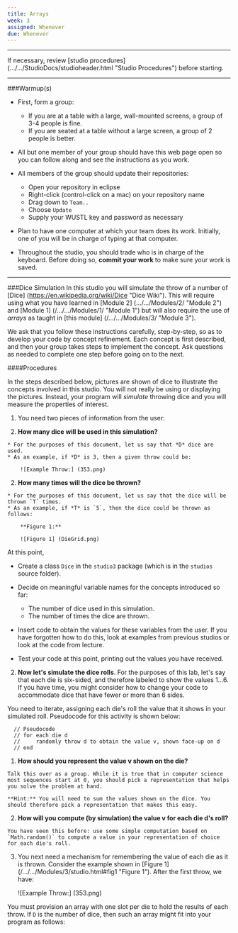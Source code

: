 ```yaml
---
title: Arrays
week: 3
assigned: Whenever
due: Whenever
---
```


<HR>

If necessary, review [studio procedures] (.../.../StudioDocs/studioheader.html "Studio Procedures") before starting.

<HR>

###Warmup(s)

* First, form a group:

  * If you are at a table with a large, wall-mounted screens, a group of 3-4 people is fine.
  * If you are seated at a table without a large screen, a group of 2 people is better.

* All but one member of your group should have this web page open so you can follow along and see the instructions as you work.
* All members of the group should update their repositories:

  * Open your repository in eclipse
  * Right-click (control-click on a mac) on your repository name
  * Drag down to `Team..`
  * Choose `Update`
  * Supply your WUSTL key and password as necessary

* Plan to have one computer at which your team does its work. Initially, one of you will be in charge of typing at that computer.
* Throughout the studio, you should trade who is in charge of the keyboard. Before doing so, **commit your work** to make sure your work is saved.

<HR>

###Dice Simulation
In this studio you will simulate the throw of a number of [Dice] (https://en.wikipedia.org/wiki/Dice "Dice Wiki"). This will require using what you have learned in [Module 2] (.../.../Modules/2/ "Module 2") and [Module 1] (/.../.../Modules/1/ "Module 1") but will also require the use of *arrays* as taught in [this module] (/.../.../Modules/3/ "Module 3").

We ask that you follow these instructions carefully, step-by-step, so as to develop your code by concept refinement. Each concept is first described, and then your group takes steps to implement the concept.
Ask questions as needed to complete one step before going on to the next.

####Procedures

In the steps described below, pictures are shown of dice to illustrate the concepts involved in this studio. You will not really be using or displaying the pictures. Instead, your program will *simulate* throwing dice and you will measure the properties of interest.

1. You need two pieces of information from the user:

  1. **How many dice will be used in this simulation?**

    * For the purposes of this document, let us say that *D* dice are used.
    * As an example, if *D* is 3, then a given throw could be:

        ![Example Throw:] (353.png)

  2. **How many times will the dice be thrown?**

    * For the purposes of this document, let us say that the dice will be thrown `T` times.
    * As an example, if *T* is `5`, then the dice could be thrown as follows:

        **Figure 1:**

        ![Figure 1] (DieGrid.png)

  At this point,

  * Create a class `Dice` in the `studio3` package (which is in the `studios` source folder).
  * Decide on meaningful variable names for the concepts introduced so far:

    * The number of dice used in this simulation.
    * The number of times the dice are thrown.

  * Insert code to obtain the values for these variables from the user.  If you have forgotten how to do this, look at examples from previous studios or look at the code from lecture.
  * Test your code at this point, printing out the values you have received.

2. **Now let's simulate the dice rolls**.  For the purposes of this lab, let's say that each die is six-sided, and therefore labeled to show the values 1…6. If you have time, you might consider how to change your code to accommodate dice that have fewer or more than 6 sides.

  You need to iterate, assigning each die's roll the value that it shows in your simulated roll. Pseudocode for this activity is shown below:

      // Pseudocode
      // for each die d
      //     randomly throw d to obtain the value v, shown face-up on d
      // end  

  1. **How should you represent the value v shown on the die?**

    Talk this over as a group. While it is true that in computer science most sequences start at 0, you should pick a representation that helps you solve the problem at hand.

    **Hint:** You will need to sum the values shown on the dice. You should therefore pick a representation that makes this easy.

  2. **How will you compute (by simulation) the value v for each die d's roll?**

    You have seen this before: use some simple computation based on `Math.random()` to compute a value in your representation of choice for each die's roll.

3. You next need a mechanism for remembering the value of each die as it is thrown.
Consider the example shown in [Figure 1] (/.../.../Modules/3/studio.html#fig1 "Figure 1"). After the first throw, we have:

      ![Example Throw:] (353.png)

  You must provision an array with one slot per die to hold the results of each throw. If `D` is the number of dice, then such an array might fit into your program as follows:
